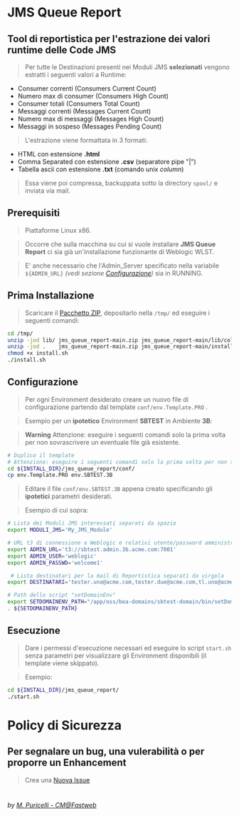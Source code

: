 # JMS Queue Report

## Tool di reportistica per l'estrazione dei valori runtime delle Code JMS

> Per tutte le Destinazioni presenti nei Moduli JMS **selezionati** vengono estratti i seguenti valori a Runtime:

  * Consumer correnti      (Consumers Current Count)
  * Numero max di consumer (Consumers High Count)
  * Consumer totali        (Consumers Total Count)
  * Messaggi correnti      (Messages Current Count)
  * Numero max di messaggi (Messages High Count)
  * Messaggi in sospeso    (Messages Pending Count)

> L'estrazione viene formattata in 3 formati:

  * HTML con estensione **.html**
  * Comma Separated con estensione **.csv** (separatore pipe "|")
  * Tabella ascii con estensione **.txt** (comando unix *column*) 

> Essa viene poi compressa, backuppata sotto la directory ```spool/``` e inviata via mail.
  
## Prerequisiti

> Piattaforme Linux x86.

> Occorre che sulla macchina su cui si vuole installare **JMS Queue Report** ci sia già un'installazione funzionante di Weblogic WLST.

> E' anche necessario che l'Admin_Server specificato nella variabile ```${ADMIN_URL}``` *(vedi sezione [Configurazione](https://github.com/mapuricelli/jms_queue_report#configurazione))* sia in RUNNING.
  
## Prima Installazione

> Scaricare il [Pacchetto ZIP](https://github.com/mapuricelli/jms_queue_report/archive/refs/heads/main.zip), depositarlo nella ```/tmp/``` ed eseguire i seguenti comandi:

```bash
cd /tmp/
unzip -jod lib/ jms_queue_report-main.zip jms_queue_report-main/lib/colori.conf lib/colori.conf 
unzip -jod .    jms_queue_report-main.zip jms_queue_report-main/install.sh
chmod +x install.sh
./install.sh

```

## Configurazione

> Per ogni Environment desiderato creare un nuovo file di configurazione partendo dal template ```conf/env.Template.PRO``` .

> Esempio per un **ipotetico** Environment **SBTEST** in Ambiente **3B**:

> __Warning__ Attenzione: eseguire i seguenti comandi solo la prima volta per non sovrascrivere un eventuale file già esistente.

```bash
# Duplico il template
# Attenzione: eseguire i seguenti comandi solo la prima volta per non sovrascrivere un eventuale file già esistente.
cd ${INSTALL_DIR}/jms_queue_report/conf/
cp env.Template.PRO env.SBTEST.3B

```

> Editare il file ```conf/env.SBTEST.3B``` appena creato specificando gli **ipotetici** parametri desiderati.

> Esempio di cui sopra:

```bash
# Lista dei Moduli JMS interessati separati da spazio
export MODULI_JMS='My_JMS_Module'

# URL t3 di connessione a Weblogic e relativi utente/password amministrative
export ADMIN_URL='t3://sbtest.admin.3b.acme.com:7001'
export ADMIN_USER='weblogic'
export ADMIN_PASSWD='welcome1'

 # Lista destinatari per la mail di Reportistica separati da virgola
export DESTINATARI='tester.uno@acme.com,tester.due@acme.com,tl.uno@acme.com'

# Path dello script "setDomainEnv"
export SETDOMAINENV_PATH="/app/oss/bea-domains/sbtest-domain/bin/setDomainEnv.sh"
. ${SETDOMAINENV_PATH}

```

## Esecuzione

> Dare i permessi d'esecuzione necessari ed eseguire lo script ```start.sh``` senza parametri per visualizzare gli Environment disponibili (il template viene skippato).

> Esempio:

```bash
cd ${INSTALL_DIR}/jms_queue_report/
./start.sh

```

# Policy di Sicurezza

## Per segnalare un bug, una vulerabilità o per proporre un Enhancement

> Crea una [Nuova Issue](https://github.com/mapuricelli/jms_queue_report/issues/new)

#

###### *by [M. Puricelli - CM@Fastweb](https://github.com/mapuricelli/)*
